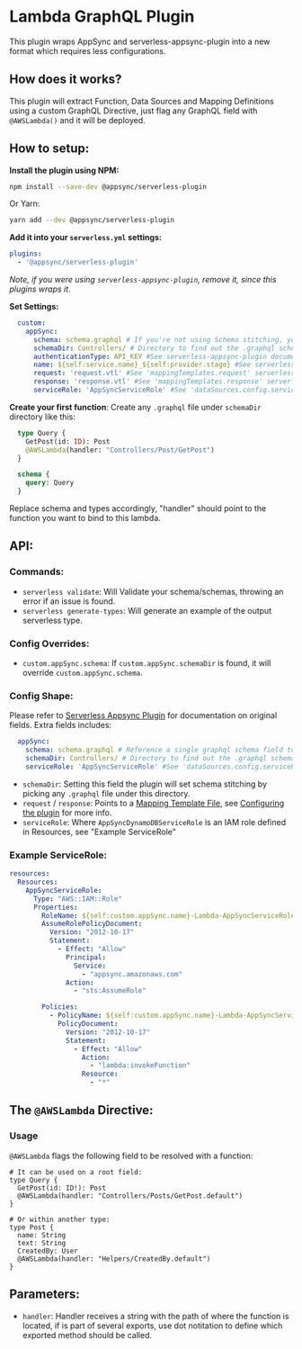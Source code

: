 # Lambda GraphQL Plugin
This plugin wraps AppSync and serverless-appsync-plugin into a new format
which requires less configurations.

## How does it works?
This plugin will extract Function, Data Sources and Mapping Definitions using a custom
GraphQL Directive, just flag any GraphQL field with `@AWSLambda()` and it will be deployed.

## How to setup:

**Install the plugin using NPM:**
```sh
npm install --save-dev @appsync/serverless-plugin
```

Or Yarn:
```sh
yarn add --dev @appsync/serverless-plugin
```

**Add it into your `serverless.yml` settings:**
```yml
plugins:
  - '@appsync/serverless-plugin'
```
_Note, if you were using `serverless-appsync-plugin`, remove it, since this plugins wraps it_.

**Set Settings:**
```yml
  custom:
    appSync:
      schema: schema.graphql # If you're not using Schema stitching, you can specify a single graphql file here.
      schemaDir: Controllers/ # Directory to find out the .graphql schemas (Schema stitching), this overrides "schema" field.
      authenticationType: API_KEY #See serverless-appsync-plugin documentation.
      name: ${self:service.name}_${self:provider.stage} #See serverless-appsync-plugin documentation.
      request: 'request.vtl' #See 'mappingTemplates.request' serverless-appsync-plugin documentation.
      response: 'response.vtl' #See 'mappingTemplates.response' serverless-appsync-plugin documentation.
      serviceRole: 'AppSyncServiceRole' #See 'dataSources.config.serviceRoleArn' serverless-appsync-plugin documentation.
```

**Create your first function**:
Create any `.graphql` file under `schemaDir` directory like this:

```graphql
  type Query {
    GetPost(id: ID): Post
    @AWSLambda(handler: "Controllers/Post/GetPost")
  }

  schema {
    query: Query
  }
```

Replace schema and types accordingly, "handler" should point to the function you want to bind
to this lambda.


## API:

### Commands:
- `serverless validate`: Will Validate your schema/schemas, throwing an error if an issue is found.
- `serverless generate-types`: Will generate an example of the output serverless type.


### Config Overrides:
- `custom.appSync.schema`:
    If `custom.appSync.schemaDir` is found, it will override `custom.appSync.schema`.

### Config Shape:
  Please refer to [Serverless Appsync Plugin](https://github.com/sid88in/serverless-appsync-plugin#configuring-the-plugin) for documentation on original fields.
  Extra fields includes:
  ```yml
    appSync:
      schema: schema.graphql # Reference a single graphql schema field to use as definition.
      schemaDir: Controllers/ # Directory to find out the .graphql schemas using schema stitching. This overrides "schema" field.
      serviceRole: 'AppSyncServiceRole' #See 'dataSources.config.serviceRoleArn' serverless-appsync-plugin documentation.
  ```

  - `schemaDir`: Setting this field the plugin will set schema stitching by picking any `.graphql` file under this directory.
  - `request` / `response`: Points to a [Mapping Template File](https://docs.aws.amazon.com/appsync/latest/devguide/resolver-mapping-template-reference.html), see [Configuring the plugin](https://github.com/sid88in/serverless-appsync-plugin#configuring-the-plugin) for more info.
  - `serviceRole`: Where `AppSyncDynamoDBServiceRole` is an IAM role defined in Resources, see "Example ServiceRole"


### Example ServiceRole:
```yml
resources:
  Resources:
    AppSyncServiceRole:
      Type: "AWS::IAM::Role"
      Properties:
        RoleName: ${self:custom.appSync.name}-Lambda-AppSyncServiceRole
        AssumeRolePolicyDocument:
          Version: "2012-10-17"
          Statement:
            - Effect: "Allow"
              Principal:
                Service:
                  - "appsync.amazonaws.com"
              Action:
                - "sts:AssumeRole"

        Policies:
          - PolicyName: ${self:custom.appSync.name}-Lambda-AppSyncServiceRole-Policy
            PolicyDocument:
              Version: "2012-10-17"
              Statement:
                - Effect: "Allow"
                  Action:
                    - "lambda:invokeFunction"
                  Resource:
                    - "*"
```

## The `@AWSLambda` Directive:

### Usage
`@AWSLambda` flags the following field to be resolved with a function:
```gql
# It can be used on a root field: 
type Query {
  GetPost(id: ID!): Post
  @AWSLambda(handler: "Controllers/Posts/GetPost.default")
}

# Or within another type:
type Post {
  name: String
  text: String
  CreatedBy: User
  @AWSLambda(handler: "Helpers/CreatedBy.default")
}
```

## Parameters:
 - `handler`: Handler receives a string with the path of where the function is
    located, if is part of several exports, use dot notitation to define which
    exported method should be called.